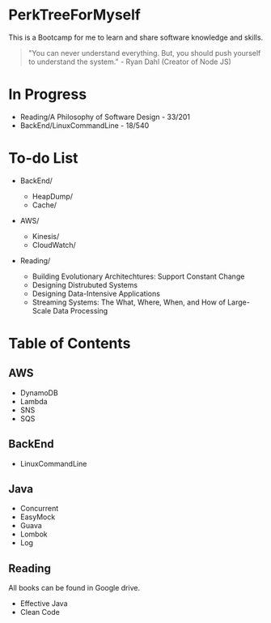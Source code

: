 # PerkTreeForMyself
This is a Bootcamp for me to learn and share software knowledge and skills.

> "You can never understand everything. But, you should push yourself to understand the system." - Ryan Dahl (Creator of Node JS)

# In Progress
- Reading/A Philosophy of Software Design - 33/201
- BackEnd/LinuxCommandLine - 18/540

# To-do List
- BackEnd/
  - HeapDump/
  - Cache/
  
- AWS/
  - Kinesis/
  - CloudWatch/
 
- Reading/
  - Building Evolutionary Architechtures: Support Constant Change
  - Designing Distrubuted Systems
  - Designing Data-Intensive Applications
  - Streaming Systems: The What, Where, When, and How of Large-Scale Data Processing

# Table of Contents
## AWS
- DynamoDB
- Lambda
- SNS
- SQS

## BackEnd
- LinuxCommandLine

## Java
- Concurrent
- EasyMock
- Guava
- Lombok
- Log

## Reading
All books can be found in Google drive.
- Effective Java
- Clean Code
